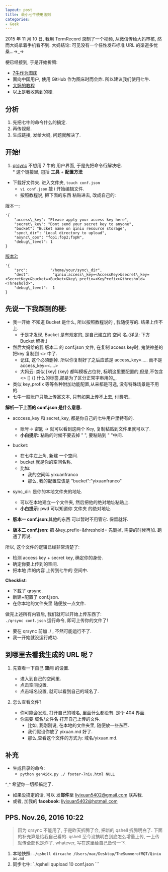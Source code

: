 ```yaml
---
layout: post
title: 最小七牛使用法则
categories:
- Geek
---
```


2015 年 11 月 10 日, 我用 TermRecord 录制了一个视频, 从微信传给大妈审核, 然而大妈拿着手机看不到.  大妈结论: 可见没有一个任性发布标准 URL 的渠道多忧桑...→\_→

梗已经接到, 于是开始折腾:  

* [7牛作为图床][1]
* 面向中国用户, 使用 GitHub 作为图床时而会炸. 所以建议我们使用七牛.
* [大妈的教程][2]
* 以上是我收集到的梗.

## 分析
1. 先把七牛的命令什么的搞定.
2. 再传视频.
3. 生成链接, 发给大妈, 问题就解决了.

## 开始!

1.  [qrsync][3]
不想用 7 牛的 用户界面, 于是先把命令行解决吧.  
    \* 这个链接里, 包括 **工具** + **配置方法**

* 下载好文件夹. 进入文件夹, `touch conf.json`
	* `vi conf.json` 敲 i 开始编辑文件.
	* 按照教程说, 把下面的东西 粘贴进去, 改成自己的:

版本一:

	'{
	    "access\_key": "Please apply your access key here",
	    "secret\_key": "Dont send your secret key to anyone",
	    "bucket": "Bucket name on qiniu resource storage",
	    "sync\_dir": "Local directory to upload",
	    "async\_ops": "fop1;fop2;fopN",
	    "debug\_level": 1
	}


[版本2:][4]

	'{
	    "src":          "/home/your/sync\_dir",
	    "dest":          "qiniu:access\_key=<AccessKey>&secret\_key=<SecretKey>&bucket=<Bucket>&key\_prefix=<KeyPrefix>&threshold=<Threshold>",
	    "debug\_level":  1
	}



## 先说一下我踩到的梗:

 * 我一开始 不知道 Bucket 是什么, 所以按照教程说的 , 我随便写的. 结果上传不上.
   * 于是才发现, Bucket 是有规定的, 是自己建立的 空间 名.(详见: 下方 Bucket 解析.)
 * 然后大妈给的我 版本二 的 conf.json 文件, 在复制 access key时, 鬼使神差的 把key 复制到 \<\> 中了.
   * 记住, 这个必须删掉. 所以你复制好了之后应该是 access\_key=..... 而不是 access\_key=\<....\>
   * 大妈云: 类似 <key> [key] {key} 都叫模板占位符, 标明这里要配置的,但是,不包含 \<\> [] {} 什么的标签,那是为了区分正常字串用的,,,   
 * 类似 key\_profix 等等各种附加功能配置,从来都是可选, 没有特殊场景是不用的.
 * 七牛一般账户只能上传富文本, 只有如果上传不上去, 付费吧...

**解析一下上面的 conf.json 是什么意思.**

 * acccess\_key 和 secret\_key, 都是你自己的七牛用户里特有的.
	* 账号→ 密匙 → 就可以看到这两个 Key, 复制粘贴到文件里就可以了.
	* **小白提示**: 粘贴的时候不要去掉 " ", 要粘贴到 " "中间.


 * bucket:
	* 在七牛左上角, 新建 一个空间.
	* bucket 就是你的空间名称.
	* 比如:
		* 我的空间叫 yixuanfranco
		* 那么, 我的配置应该是 "bucket":"yixuanfranco"

 * sync\_dir: 是你的本地文件夹的地址.
	* 可以在本地建立一个文件夹, 然后把他的绝对地址粘贴上.
	* **小白提示**: pwd 可以知道你 文件夹 的绝对地址.

* **版本一 conf.json**:其他的东西 可以暂时不用管它. 保留就好.
*  **版本二 conf.json**: 把 &key\_prefix=<KeyPrefix>&threshold=<Threshold> 先删掉, 需要的时候再加. 跑通了再说.

所以, 这个文件的逻辑已经非常清楚了:  

* 检测 access key + secret key, 确定你的身份.
* 确定你要上传到的空间.
* 把本地 库的内容 上传到七牛的 空间中.


**Checklist**:  

* 下载了 qrsync.
* 新建+配置了 conf.json.
* 在你本地的文件夹里 随便放一点文件.

做完上述所有内容后, 我们就可以开始上传东西了:  
`./qrsync conf.json`
运行命令, 即可上传你的文件了!  

* 要在 qrsync 前加 ./ , 不然可能运行不了.
* 我一开始就没运行成功.

## 到哪里去看我生成的 URL 呢？
1. 先查看一下自己 **空间** 的设置.
	* 进入到自己的空间里.
	* 点击空间设置.
	* 点击域名设置, 就可以看到自己的域名了.

2. 怎么查看文件?
	* 你可能会发现, 打开自己的域名, 里面什么都没有. 是个 404 界面.
	* 你需要 域名/文件名 打开自己上传的文件.
		* 比如, 我刚刚说, 在本地的文件夹里, 随便放一些东西.
		* 我们假设你放了 yixuan.md 好了.
		* 那么,查看这个文件的方式为: 域名/yixuan.md.

## 补充

* 生成目录的命令:
  * `python gen4idx.py ./ footer-7niu.html NULL`

^\_^ 希望你一切都搞定了.  

* 如果没搞定的话, 可以 发**邮件**至 liyixuan5402@gmail.com 联系我.
* 或者, 加我的 **facebook**: liyixuan5402@hotmail.com


## PPS. Nov.26, 2016 10:22

> 因为 qrsync 不能用了, 于是昨天折腾了会, 把新的 qshell 折腾明白了. 下面的补充算是给我自己看的. qshell 至今没搞明白到底怎么增量上传, 一上传就传全部也是炸了.  whatever, 写在这里给自己备份一下. 
 1. 本地快照:
 `./qshell dircache /Users/mac/Desktop/TheSummerofMQT/Qiniu ao.md `
2. 同步七牛:
\`./qshell qupload 10 conf.json
\`\`\`

[1]:	https://github.com/OpenMindClub/2.OMOOC.py/issues/70
[2]:	http://blog.zhgdg.org/2013-08/usage7niu/
[3]:	http://docs.qiniu.com/tools/v6/qrsync.html
[4]:	http://developer.qiniu.com/docs/v6/tools/qrsync.html